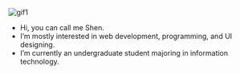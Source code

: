 ![gif1](https://user-images.githubusercontent.com/73876759/119557788-42f94380-bdbe-11eb-960c-05250abdb5b2.gif)

- Hi, you can call me Shen.
- I’m mostly interested in web development, programming, and UI designing.
- I’m currently an undergraduate student majoring in information technology.


<!---
Shenixreal/Shenixreal is a ✨ special ✨ repository because its `README.md` (this file) appears on your GitHub profile.
You can click the Preview link to take a look at your changes.
--->
<!--
- 💞️ I’m looking to collaborate on building anything cool.
- 📫 How to reach me ... get to know me.
🌱 👀 👋
--->
